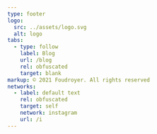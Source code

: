 ```yaml
---
type: footer
logo:
  src: ../assets/logo.svg
  alt: logo
tabs:
  - type: follow
    label: Blog
    url: /blog
    rel: obfuscated
    target: blank
markup: © 2021 Foudroyer. All rights reserved
networks:
  - label: default text
    rel: obfuscated
    target: self
    network: instagram
    url: /i
---
```

